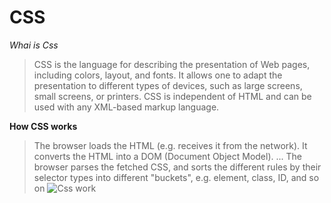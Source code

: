 # CSS

*Whai is Css*
>CSS is the language for describing the presentation of Web pages, including colors, layout, and fonts. It allows one to adapt the presentation to different types of devices, such as large screens, small screens, or printers. CSS is independent of HTML and can be used with any XML-based markup language.

**How CSS works**

>The browser loads the HTML (e.g. receives it from the network). It converts the HTML into a DOM (Document Object Model). ... The browser parses the fetched CSS, and sorts the different rules by their selector types into different "buckets", e.g. element, class, ID, and so on
![Css work](https://www.google.com/url?sa=i&url=https%3A%2F%2Fdeveloper.mozilla.org%2Fen-US%2Fdocs%2FLearn%2FCSS%2FFirst_steps%2FHow_CSS_works&psig=AOvVaw3qCWE8-ZRTH7KDxbCx4OFl&ust=1617711126744000&source=images&cd=vfe&ved=0CAIQjRxqFwoTCOifhduJ5-8CFQAAAAAdAAAAABAD)

